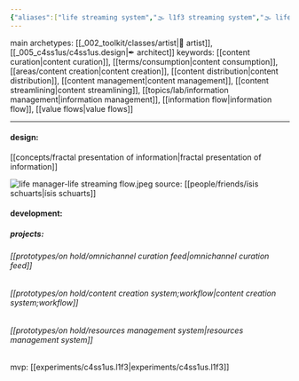 ```yaml
---
{"aliases":["life streaming system","🌫 l1f3 streaming system","🌫 life streaming system","🌫 LSS","L1F3 streaming system"],"created in":"2022-02-05T11:38:47-03:00","last tended to":"2024-07-24T00:28:58-03:00","tags":["project","🌱","l1f3"],"dg-publish":true,"permalink":"/004-l1-f3/l1f3-streaming-system/","dgPassFrontmatter":true,"created":"2022-02-05T11:38:47.503-03:00","updated":"2024-08-23T20:42:12.596-03:00"}
---
```


main archetypes: [[_002_toolkit/classes/artist\|🎨 artist]], [[_005_c4ss1us/c4ss1us.design\|✒ architect]]
keywords: [[content curation\|content curation]], [[terms/consumption\|content consumption]], [[areas/content creation\|content creation]], [[content distribution\|content distribution]], [[content management\|content management]], [[content streamlining\|content streamlining]], [[topics/lab/information management\|information management]], [[information flow\|information flow]], [[value flows\|value flows]]

---

#### design:

[[concepts/fractal presentation of information\|fractal presentation of information]]


![life manager-life streaming flow.jpeg](/img/user/images/models%20&%20frameworks/life%20manager-life%20streaming%20flow.jpeg)
source: [[people/friends/ísis schuarts\|ísis schuarts]]

#### development:



##### projects:

###### [[prototypes/on hold/omnichannel curation feed\|omnichannel curation feed]]

###### [[prototypes/on hold/content creation system;workflow\|content creation system;workflow]]

###### [[prototypes/on hold/resources management system\|resources management system]]

mvp: [[experiments/c4ss1us.l1f3\|experiments/c4ss1us.l1f3]]